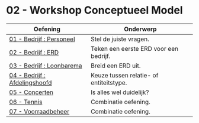 # 02 - Workshop Conceptueel Model

| Oefening | Onderwerp |
| ----- | ---- |
| [01 - Bedrijf : Personeel](exercises/exercise-1.md) | Stel de juiste vragen. |
| [02 - Bedrijf : ERD](exercises/exercise-2.md) | Teken een eerste ERD voor een bedrijf. |
| [03 - Bedrijf : Loonbarema](exercises/exercise-3.md) | Breid een ERD uit. |
| [04 - Bedrijf : Afdelingshoofd](exercises/exercise-4.md) | Keuze tussen relatie- of entiteitstype. |
| [05 - Concerten](exercises/exercise-5.md) | Is alles wel duidelijk? |
| [06 - Tennis](exercises/exercise-6.md) | Combinatie oefening. |
| [07 - Voorraadbeheer](exercises/exercise-7.md) | Combinatie oefening. |